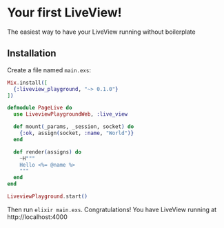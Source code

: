 # Your first LiveView!

The easiest way to have your LiveView running without boilerplate

## Installation

Create a file named `main.exs`:

```elixir
Mix.install([
  {:liveview_playground, "~> 0.1.0"}
])

defmodule PageLive do
  use LiveviewPlaygroundWeb, :live_view

  def mount(_params, _session, socket) do
    {:ok, assign(socket, :name, "World")}
  end

  def render(assigns) do
    ~H"""
    Hello <%= @name %>
    """
  end
end

LiveviewPlayground.start()
```

Then run `elixir main.exs`. Congratulations! You have LiveView running at http://localhost:4000
